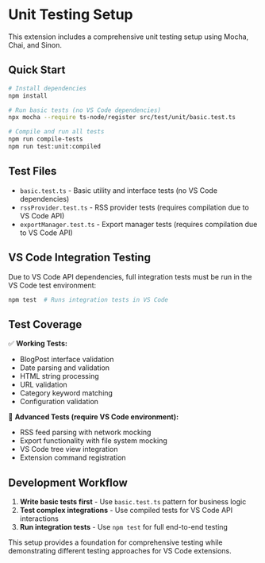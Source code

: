 # Unit Testing Setup

This extension includes a comprehensive unit testing setup using Mocha, Chai, and Sinon.

## Quick Start

```bash
# Install dependencies
npm install

# Run basic tests (no VS Code dependencies)
npx mocha --require ts-node/register src/test/unit/basic.test.ts

# Compile and run all tests
npm run compile-tests
npm run test:unit:compiled
```

## Test Files

- `basic.test.ts` - Basic utility and interface tests (no VS Code dependencies)
- `rssProvider.test.ts` - RSS provider tests (requires compilation due to VS Code API)
- `exportManager.test.ts` - Export manager tests (requires compilation due to VS Code API)

## VS Code Integration Testing

Due to VS Code API dependencies, full integration tests must be run in the VS Code test environment:

```bash
npm test  # Runs integration tests in VS Code
```

## Test Coverage

✅ **Working Tests:**
- BlogPost interface validation
- Date parsing and validation  
- HTML string processing
- URL validation
- Category keyword matching
- Configuration validation

🚧 **Advanced Tests (require VS Code environment):**
- RSS feed parsing with network mocking
- Export functionality with file system mocking
- VS Code tree view integration
- Extension command registration

## Development Workflow

1. **Write basic tests first** - Use `basic.test.ts` pattern for business logic
2. **Test complex integrations** - Use compiled tests for VS Code API interactions
3. **Run integration tests** - Use `npm test` for full end-to-end testing

This setup provides a foundation for comprehensive testing while demonstrating different testing approaches for VS Code extensions.
